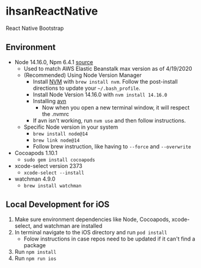 # ihsanReactNative
React Native Bootstrap

## Environment

- Node 14.16.0, Npm 6.4.1 [source](https://medium.com/@katopz/how-to-install-specific-nodejs-version-c6e1cec8aa11)
  - Used to match AWS Elastic Beanstalk max version as of 4/19/2020
  - (Recommended) Using Node Version Manager
     - Install [NVM](https://github.com/nvm-sh/nvm) with `brew install nvm`. Follow the post-install directions to update your `~/.bash_profile`.
     - Install Node Version 14.16.0 with `nvm install 14.16.0`
     - Installing [avn](https://www.npmjs.com/package/avn)
       - Now when you open a new terminal window, it will respect the .nvmrc
     - If avn isn't working, run `nvm use` and then follow instructions.
  - Specific Node version in your system
     - `brew install node@14`
     - `brew link node@14`
     - Follow brew instruction, like having to `--force` and `--overwrite`
- Cocoapods 1.10.1
    - `sudo gem install cocoapods`
- xcode-select version 2373
    - `xcode-select --install`
- watchman 4.9.0
    - `brew install watchman`

## Local Development for iOS

1. Make sure environment dependencies like Node, Cocoapods, xcode-select, and watchman are installed
1. In terminal navigate to the iOS directory and run `pod install`
    - Folow instructions in case repos need to be updated if it can't find a package
1. Run `npm install`
1. Run `npm run ios`